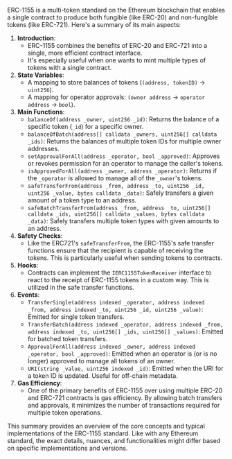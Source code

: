 ERC-1155 is a multi-token standard on the Ethereum blockchain that enables a single contract to produce both fungible (like ERC-20) and non-fungible tokens (like ERC-721). Here's a summary of its main aspects:

1. **Introduction**:
   - ERC-1155 combines the benefits of ERC-20 and ERC-721 into a single, more efficient contract interface.
   - It's especially useful when one wants to mint multiple types of tokens with a single contract.
2. **State Variables**:
   - A mapping to store balances of tokens (`(address, tokenID)` → `uint256`).
   - A mapping for operator approvals: `(owner address` → `operator address` → `bool`).
3. **Main Functions**:
   - `balanceOf(address _owner, uint256 _id)`: Returns the balance of a specific token (`_id`) for a specific owner.
   - `balanceOfBatch(address[] calldata _owners, uint256[] calldata _ids)`: Returns the balances of multiple token IDs for multiple owner addresses.
   - `setApprovalForAll(address _operator, bool _approved)`: Approves or revokes permission for an operator to manage the caller's tokens.
   - `isApprovedForAll(address _owner, address _operator)`: Returns if the `_operator` is allowed to manage all of the `_owner`'s tokens.
   - `safeTransferFrom(address _from, address _to, uint256 _id, uint256 _value, bytes calldata _data)`: Safely transfers a given amount of a token type to an address.
   - `safeBatchTransferFrom(address _from, address _to, uint256[] calldata _ids, uint256[] calldata _values, bytes calldata _data)`: Safely transfers multiple token types with given amounts to an address.
4. **Safety Checks**:
   - Like the ERC721's `safeTransferFrom`, the ERC-1155's safe transfer functions ensure that the recipient is capable of receiving the tokens. This is particularly useful when sending tokens to contracts.
5. **Hooks**:
   - Contracts can implement the `IERC1155TokenReceiver` interface to react to the receipt of ERC-1155 tokens in a custom way. This is utilized in the safe transfer functions.
6. **Events**:
   - `TransferSingle(address indexed _operator, address indexed _from, address indexed _to, uint256 _id, uint256 _value)`: Emitted for single token transfers.
   - `TransferBatch(address indexed _operator, address indexed _from, address indexed _to, uint256[] _ids, uint256[] _values)`: Emitted for batched token transfers.
   - `ApprovalForAll(address indexed _owner, address indexed _operator, bool _approved)`: Emitted when an operator is (or is no longer) approved to manage all tokens of an owner.
   - `URI(string _value, uint256 indexed _id)`: Emitted when the URI for a token ID is updated. Useful for off-chain metadata.
7. **Gas Efficiency**:
   - One of the primary benefits of ERC-1155 over using multiple ERC-20 and ERC-721 contracts is gas efficiency. By allowing batch transfers and approvals, it minimizes the number of transactions required for multiple token operations.

This summary provides an overview of the core concepts and typical implementations of the ERC-1155 standard. Like with any Ethereum standard, the exact details, nuances, and functionalities might differ based on specific implementations and versions.
